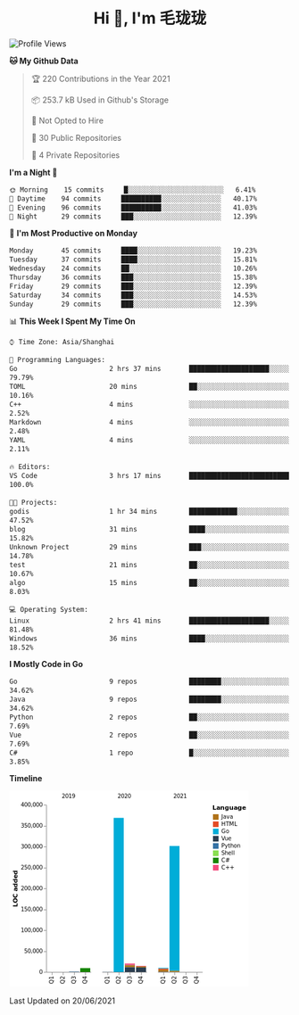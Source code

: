 <h1 align="center">Hi 👋, I'm 毛珑珑</h1>

<!--START_SECTION:waka-->
![Profile Views](http://img.shields.io/badge/Profile%20Views-35-blue)

**🐱 My Github Data** 

> 🏆 220 Contributions in the Year 2021
 > 
> 📦 253.7 kB Used in Github's Storage 
 > 
> 🚫 Not Opted to Hire
 > 
> 📜 30 Public Repositories 
 > 
> 🔑 4 Private Repositories  
 > 
**I'm a Night 🦉** 

```text
🌞 Morning    15 commits     █░░░░░░░░░░░░░░░░░░░░░░░░   6.41% 
🌆 Daytime    94 commits     ██████████░░░░░░░░░░░░░░░   40.17% 
🌃 Evening    96 commits     ██████████░░░░░░░░░░░░░░░   41.03% 
🌙 Night      29 commits     ███░░░░░░░░░░░░░░░░░░░░░░   12.39%

```
📅 **I'm Most Productive on Monday** 

```text
Monday       45 commits     ████░░░░░░░░░░░░░░░░░░░░░   19.23% 
Tuesday      37 commits     ████░░░░░░░░░░░░░░░░░░░░░   15.81% 
Wednesday    24 commits     ██░░░░░░░░░░░░░░░░░░░░░░░   10.26% 
Thursday     36 commits     ███░░░░░░░░░░░░░░░░░░░░░░   15.38% 
Friday       29 commits     ███░░░░░░░░░░░░░░░░░░░░░░   12.39% 
Saturday     34 commits     ███░░░░░░░░░░░░░░░░░░░░░░   14.53% 
Sunday       29 commits     ███░░░░░░░░░░░░░░░░░░░░░░   12.39%

```


📊 **This Week I Spent My Time On** 

```text
⌚︎ Time Zone: Asia/Shanghai

💬 Programming Languages: 
Go                       2 hrs 37 mins       ████████████████████░░░░░   79.79% 
TOML                     20 mins             ██░░░░░░░░░░░░░░░░░░░░░░░   10.16% 
C++                      4 mins              ░░░░░░░░░░░░░░░░░░░░░░░░░   2.52% 
Markdown                 4 mins              ░░░░░░░░░░░░░░░░░░░░░░░░░   2.48% 
YAML                     4 mins              ░░░░░░░░░░░░░░░░░░░░░░░░░   2.11%

🔥 Editors: 
VS Code                  3 hrs 17 mins       █████████████████████████   100.0%

🐱‍💻 Projects: 
godis                    1 hr 34 mins        ████████████░░░░░░░░░░░░░   47.52% 
blog                     31 mins             ████░░░░░░░░░░░░░░░░░░░░░   15.82% 
Unknown Project          29 mins             ███░░░░░░░░░░░░░░░░░░░░░░   14.78% 
test                     21 mins             ██░░░░░░░░░░░░░░░░░░░░░░░   10.67% 
algo                     15 mins             ██░░░░░░░░░░░░░░░░░░░░░░░   8.03%

💻 Operating System: 
Linux                    2 hrs 41 mins       ████████████████████░░░░░   81.48% 
Windows                  36 mins             ████░░░░░░░░░░░░░░░░░░░░░   18.52%

```

**I Mostly Code in Go** 

```text
Go                       9 repos             ████████░░░░░░░░░░░░░░░░░   34.62% 
Java                     9 repos             ████████░░░░░░░░░░░░░░░░░   34.62% 
Python                   2 repos             ██░░░░░░░░░░░░░░░░░░░░░░░   7.69% 
Vue                      2 repos             ██░░░░░░░░░░░░░░░░░░░░░░░   7.69% 
C#                       1 repo              █░░░░░░░░░░░░░░░░░░░░░░░░   3.85%

```


**Timeline**

![Chart not found](https://raw.githubusercontent.com/MaoLongLong/MaoLongLong/main/charts/bar_graph.png) 


 Last Updated on 20/06/2021
<!--END_SECTION:waka-->
